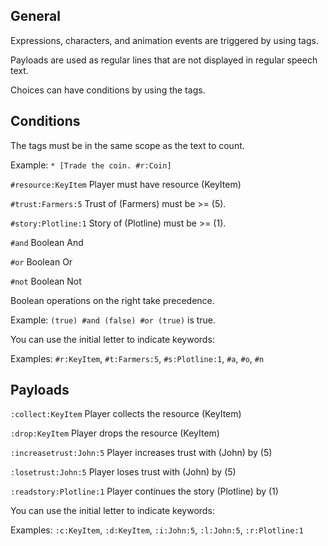 ## General
Expressions, characters, and animation events are triggered by using tags.

Payloads are used as regular lines that are not displayed in regular speech text.

Choices can have conditions by using the tags.
## Conditions
The tags must be in the same scope as the text to count.

Example: `* [Trade the coin. #r:Coin]`

`#resource:KeyItem` Player must have resource (KeyItem)

`#trust:Farmers:5` Trust of (Farmers) must be >= (5).

`#story:Plotline:1` Story of (Plotline) must be >= (1).

`#and` Boolean And

`#or` Boolean Or

`#not` Boolean Not

Boolean operations on the right take precedence.

Example: `(true) #and (false) #or (true)` is true.

You can use the initial letter to indicate keywords:

Examples: `#r:KeyItem`, `#t:Farmers:5`, `#s:Plotline:1`, `#a`, `#o`, `#n`
## Payloads
`:collect:KeyItem` Player collects the resource (KeyItem)

`:drop:KeyItem` Player drops the resource (KeyItem)

`:increasetrust:John:5` Player increases trust with (John) by (5)

`:losetrust:John:5` Player loses trust with (John) by (5)

`:readstory:Plotline:1` Player continues the story (Plotline) by (1)

You can use the initial letter to indicate keywords:

Examples: `:c:KeyItem`, `:d:KeyItem`, `:i:John:5`, `:l:John:5`, `:r:Plotline:1`
